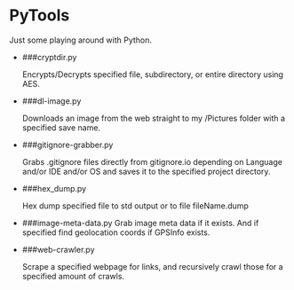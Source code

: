 PyTools
=======

Just some playing around with Python.

* ###cryptdir.py

    Encrypts/Decrypts specified file, subdirectory, or entire directory using AES.

* ###dl-image.py
    
    Downloads an image from the web straight to my /Pictures folder with a specified save name.

* ###gitignore-grabber.py

    Grabs .gitignore files directly from gitignore.io depending on Language and/or IDE and/or OS and saves it to the specified project directory.

* ###hex_dump.py

    Hex dump specified file to std output or to file fileName.dump

* ###image-meta-data.py
    Grab image meta data if it exists. And if specified find geolocation coords if GPSInfo exists.

* ###web-crawler.py
    
    Scrape a specified webpage for links, and recursively crawl those for a specified amount of crawls.
